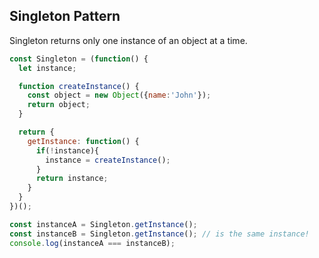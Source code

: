 ## Singleton Pattern
Singleton returns only one instance of an object at a time.
```javascript
const Singleton = (function() {
  let instance;

  function createInstance() {
    const object = new Object({name:'John'});
    return object;
  }

  return {
    getInstance: function() {
      if(!instance){
        instance = createInstance();
      }
      return instance;
    }
  }
})();

const instanceA = Singleton.getInstance();
const instanceB = Singleton.getInstance(); // is the same instance!
console.log(instanceA === instanceB);
```
